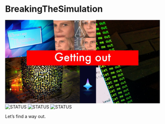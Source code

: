 # BreakingTheSimulation
![img](./img/gettingOut.jpeg)
![STATUS](https://img.shields.io/badge/Simulation-Intact-Red.svg) ![STATUS](https://img.shields.io/badge/Build-Failing-Red.svg) ![STATUS](https://img.shields.io/badge/FunLevel-100-Green.svg)

Let’s find a way out.
